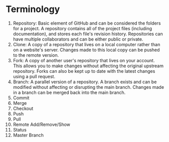 # Terminology  
1. Repository: Basic element of GitHub and can be considered the folders for a project. 
A repository contains all of the project files (including documentation), and stores each file's revision history. 
Repositories can have multiple collaborators and can be either public or private.  
2. Clone: A copy of a repository that lives on a local computer rather than on a website's server.
Changes made to this local copy can be pushed to the remote version.  
3. Fork: A copy of another user's repository that lives on your account. This allows you to make changes
without affecting the original upstream repository. Forks can also be kept up to date with the
latest changes using a pull request.  
4. Branch: A parallel version of a repository. A branch exists and can be modified without
affecting or disrupting the main branch. Changes made in a branch can be merged back into
the main branch.  
5. Commit  
6. Merge  
7. Checkout  
8. Push  
9. Pull  
10. Remote Add/Remove/Show  
11. Status  
12. Master Branch  